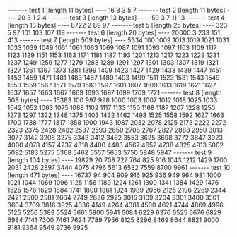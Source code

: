------- test 1 [length 11 bytes] ----
16
3
3
5
7
------- test 2 [length 11 bytes] ----
20
3
1
2
4
------- test 3 [length 13 bytes] ----
59
3
7
11
13
------- test 4 [length 13 bytes] ----
8722
2
89
97
------- test 5 [length 25 bytes] ----
323
5
97
101
103
107
119
------- test 6 [length 20 bytes] ----
20000
3
233
151
413
------- test 7 [length 509 bytes] ----
5334
100
1009
1013
1019
1021
1031
1033
1039
1049
1051
1061
1063
1069
1087
1091
1093
1097
1103
1109
1117
1123
1129
1151
1153
1163
1171
1181
1187
1193
1201
1213
1217
1223
1229
1231
1237
1249
1259
1277
1279
1283
1289
1291
1297
1301
1303
1307
1319
1321
1327
1361
1367
1373
1381
1399
1409
1423
1427
1429
1433
1439
1447
1451
1453
1459
1471
1481
1483
1487
1489
1493
1499
1511
1523
1531
1543
1549
1553
1559
1567
1571
1579
1583
1597
1601
1607
1609
1613
1619
1621
1627
1637
1657
1663
1667
1669
1693
1697
1699
1709
1721
------- test 8 [length 508 bytes] ----
15383
100
997
998
1000
1003
1007
1012
1018
1025
1033
1042
1052
1063
1075
1088
1102
1117
1133
1150
1168
1187
1207
1228
1250
1273
1297
1322
1348
1375
1403
1432
1462
1493
1525
1558
1592
1627
1663
1700
1738
1777
1817
1858
1900
1943
1987
2032
2078
2125
2173
2222
2272
2323
2375
2428
2482
2537
2593
2650
2708
2767
2827
2888
2950
3013
3077
3142
3208
3275
3343
3412
3482
3553
3625
3698
3772
3847
3923
4000
4078
4157
4237
4318
4400
4483
4567
4652
4738
4825
4913
5002
5092
5183
5275
5368
5462
5557
5653
5750
5848
5947
------- test 9 [length 104 bytes] ----
19829
20
708
727
764
825
916
1043
1212
1429
1700
2031
2428
2897
3444
4075
4796
5613
6532
7559
8700
9961
------- test 10 [length 471 bytes] ----
16737
94
904
909
916
925
936
949
964
981
1000
1021
1044
1069
1096
1125
1156
1189
1224
1261
1300
1341
1384
1429
1476
1525
1576
1629
1684
1741
1800
1861
1924
1989
2056
2125
2196
2269
2344
2421
2500
2581
2664
2749
2836
2925
3016
3109
3204
3301
3400
3501
3604
3709
3816
3925
4036
4149
4264
4381
4500
4621
4744
4869
4996
5125
5256
5389
5524
5661
5800
5941
6084
6229
6376
6525
6676
6829
6984
7141
7300
7461
7624
7789
7956
8125
8296
8469
8644
8821
9000
9181
9364
9549
9736
9925
